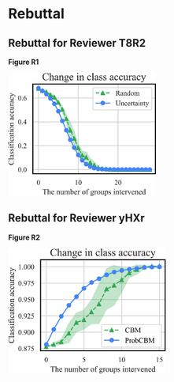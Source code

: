 # Rebuttal

## Rebuttal for Reviewer T8R2
**Figure R1**

<img src = "./image/figure_r1.png" width="300px" title="Figure R1">




## Rebuttal for Reviewer yHXr
**Figure R2**

<img src = "./image/figure_r2.png" width="320px" title="Figure R2">

